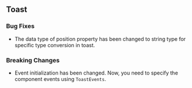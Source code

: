 ## Toast

### Bug Fixes

- The data type of position property has been changed to string type for specific type conversion in toast.

### Breaking Changes

- Event initialization has been changed. Now, you need to specify the component events using `ToastEvents`.
